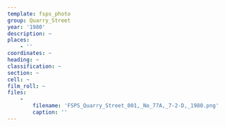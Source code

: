 ```yaml
---
template: fsps_photo
group: Quarry_Street
year: '1980'
description: ~
places:
    - ''
coordinates: ~
heading: ~
classification: ~
section: ~
cell: ~
film_roll: ~
files:
    -
        filename: 'FSPS_Quarry_Street_001,_No_77A,_7-2-D,_1980.png'
        caption: ''
---
```

